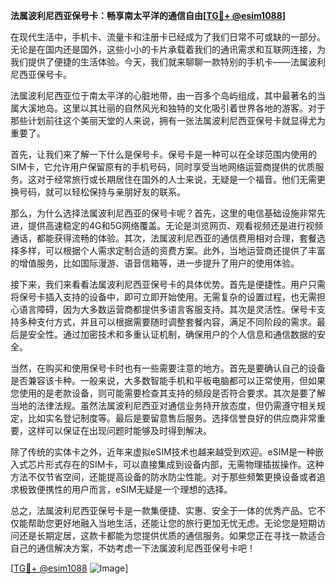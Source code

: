**法属波利尼西亚保号卡：畅享南太平洋的通信自由[[TG💪+ @esim1088](https://t.me/s/esim1088)]**

在现代生活中，手机卡、流量卡和注册卡已经成为了我们日常不可或缺的一部分。无论是在国内还是国外，这些小小的卡片承载着我们的通讯需求和互联网连接，为我们提供了便捷的生活体验。今天，我们就来聊聊一款特别的手机卡——法属波利尼西亚保号卡。

法属波利尼西亚位于南太平洋的心脏地带，由一百多个岛屿组成，其中最著名的当属大溪地岛。这里以其壮丽的自然风光和独特的文化吸引着世界各地的游客。对于那些计划前往这个美丽天堂的人来说，拥有一张法属波利尼西亚保号卡就显得尤为重要了。

首先，让我们来了解一下什么是保号卡。保号卡是一种可以在全球范围内使用的SIM卡，它允许用户保留原有的手机号码，同时享受当地网络运营商提供的优质服务。这对于经常旅行或长期居住在国外的人士来说，无疑是一个福音。他们无需更换号码，就可以轻松保持与亲朋好友的联系。

那么，为什么选择法属波利尼西亚的保号卡呢？首先，这里的电信基础设施非常先进，提供高速稳定的4G和5G网络覆盖。无论是浏览网页、观看视频还是进行视频通话，都能获得流畅的体验。其次，法属波利尼西亚的通信费用相对合理，套餐选择多样，可以根据个人需求定制合适的资费方案。此外，当地运营商还提供了丰富的增值服务，比如国际漫游、语音信箱等，进一步提升了用户的使用体验。

接下来，我们来看看法属波利尼西亚保号卡的具体优势。首先是便捷性。用户只需将保号卡插入支持的设备中，即可立即开始使用。无需复杂的设置过程，也无需担心语言障碍，因为大多数运营商都提供多语言客服支持。其次是灵活性。保号卡支持多种支付方式，并且可以根据需要随时调整套餐内容，满足不同阶段的需求。最后是安全性。通过加密技术和多重认证机制，确保用户的个人信息和通信数据的安全。

当然，在购买和使用保号卡时也有一些需要注意的地方。首先是要确认自己的设备是否兼容该卡种。一般来说，大多数智能手机和平板电脑都可以正常使用，但如果您使用的是老款设备，则可能需要检查其支持的频段是否符合要求。其次是要了解当地的法律法规。虽然法属波利尼西亚对通信业务持开放态度，但仍需遵守相关规定，比如实名登记制度等。最后是要留意售后服务。选择信誉良好的供应商非常重要，这样可以保证在出现问题时能够及时得到解决。

除了传统的实体卡之外，近年来虚拟eSIM技术也越来越受到欢迎。eSIM是一种嵌入式芯片形式存在的SIM卡，可以直接集成到设备内部，无需物理插拔操作。这种方法不仅节省空间，还能提高设备的防水防尘性能。对于那些频繁更换设备或者追求极致便携性的用户而言，eSIM无疑是一个理想的选择。

总之，法属波利尼西亚保号卡是一款集便捷、实惠、安全于一体的优秀产品。它不仅能帮助您更好地融入当地生活，还能让您的旅行更加无忧无虑。无论您是短期访问还是长期定居，这款卡都能为您提供优质的通信服务。如果您正在寻找一款适合自己的通信解决方案，不妨考虑一下法属波利尼西亚保号卡吧！

[[TG💪+ @esim1088](https://t.me/s/esim1088) ![Image](https://i.postimg.cc/4NQfJmqS/Snipaste-2025-05-13-00-14-12.png)]